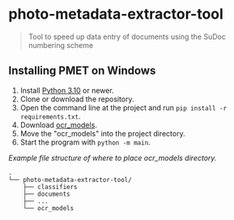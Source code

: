 # photo-metadata-extractor-tool
> Tool to speed up data entry of documents using the SuDoc numbering scheme

## Installing PMET on Windows

1. Install [Python 3.10](https://www.python.org/downloads/) or newer.
2. Clone or download the repository.
3. Open the command line at the project and run `pip install -r requirements.txt`.
4. Download [ocr_models](https://drive.google.com/drive/folders/1aVnQa8RhbWujhjkp-LcivGucdrFSTn4b?usp=sharing).
5. Move the "ocr_models" into the project directory.
6. Start the program with `python -m main`.

*Example file structure of where to place ocr_models directory.*

```
.
└── photo-metadata-extractor-tool/
    ├── classifiers
    ├── documents
    ├── ...
    └── ocr_models
```



